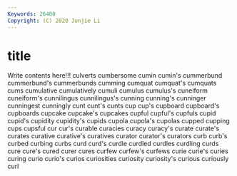 ```yaml
---
Keywords: 26400
Copyright: (C) 2020 Junjie Li
---
```


# title

Write contents here!!!
culverts 
cumbersome
cumin 
cumin's 
cummerbund 
cummerbund's 
cummerbunds 
cumming 
cumquat 
cumquat's 
cumquats 
cums
cumulative 
cumulatively 
cumuli 
cumulus 
cumulus's 
cuneiform 
cuneiform's 
cunnilingus 
cunnilingus's 
cunning
cunning's 
cunninger 
cunningest 
cunningly 
cunt 
cunt's 
cunts 
cup 
cup's 
cupboard
cupboard's 
cupboards 
cupcake 
cupcake's 
cupcakes 
cupful 
cupful's 
cupfuls 
cupid 
cupid's
cupidity 
cupidity's 
cupids 
cupola 
cupola's 
cupolas 
cupped 
cupping 
cups 
cupsful
cur 
cur's 
curable 
curacies 
curacy 
curacy's 
curate 
curate's 
curates 
curative
curative's 
curatives 
curator 
curator's 
curators 
curb 
curb's 
curbed 
curbing 
curbs
curd 
curd's 
curdle 
curdled 
curdles 
curdling 
curds 
cure 
cure's 
cured
curer 
cures 
curfew 
curfew's 
curfews 
curie 
curie's 
curies 
curing 
curio
curio's 
curios 
curiosities 
curiosity 
curiosity's 
curious 
curiously 
curl 
